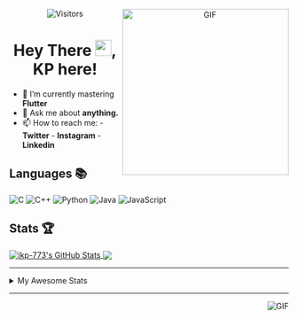 <div align="center">
<img align="right" alt="GIF" height="300px" src="https://blog.insaid.co/wp-content/uploads/2020/01/Coding.gif"/>
       
![Visitors](https://visitor-badge.glitch.me/badge?page_id=ikp-773)

# Hey There <img src="https://media.tenor.com/images/822fb670841c6f6582fefbb82e338a50/tenor.gif" width="29px">, KP here!
</div>

- 🌱 I’m currently mastering **Flutter**
- 💬 Ask me about **anything.**
- 📫 How to reach me:
       - **Twitter** 
       - **Instagram**
       - **Linkedin**
         
## Languages 📚 

![C](https://img.shields.io/badge/-C-000?style=flat&logo=C)
![C++](https://img.shields.io/badge/-C++-000?style=flat&logo=C%2B%2B&logoColor=00599C)
![Python](https://img.shields.io/badge/-Python-000?style=flat&logo=python)
![Java](https://img.shields.io/badge/-Java-000?style=flat&logo=Java&logoColor=007396)
![JavaScript](https://img.shields.io/badge/-JavaScript-000?style=flat&logo=javascript)

##  Stats 🏆

<a href="https://github.com/ikp-773">
<img align="center" src="https://github-readme-stats.vercel.app/api?username=ikp-773&show_icons=true&theme=tokyonight&icon_color=6392DF&hide=prs" alt="ikp-773's GitHub Stats" />
</a> 
<a href="https://github.com/ikp-773">
<img align="center" src="https://github-readme-stats.vercel.app/api/top-langs/?username=ikp-773&layout=compact&show_icons=true&theme=tokyonight&icon_color=6392DF&hide=prs" />
</a>

---

<details>
       <summary>My Awesome Stats</summary>
       
<!--START_SECTION:waka-->
![Profile Views](http://img.shields.io/badge/Profile%20Views-3-blue)

![Lines of code](https://img.shields.io/badge/From%20Hello%20World%20I%27ve%20Written-611241%20lines%20of%20code-blue)

**🐱 My Github Data** 

> 🏆 2,369 Contributions in the Year 2020
 > 
> 📦 155.2 kB Used in Github's Storage 
 > 
> 💼 Opted to Hire
 > 
> 📜 26 Public Repositories
 > 
> 🔑 11 Private Repositories 

**I'm a Night 🦉** 

```text
🌞 Morning    68 commits     █░░░░░░░░░░░░░░░░░░░░░░░░   5.68% 
🌆 Daytime    235 commits    █████░░░░░░░░░░░░░░░░░░░░   19.62% 
🌃 Evening    496 commits    ██████████░░░░░░░░░░░░░░░   41.4% 
🌙 Night      399 commits    ████████░░░░░░░░░░░░░░░░░   33.31%

```
📅 **I'm Most Productive on Sunday** 

```text
Monday       169 commits    ███░░░░░░░░░░░░░░░░░░░░░░   14.11% 
Tuesday      75 commits     █░░░░░░░░░░░░░░░░░░░░░░░░   6.26% 
Wednesday    179 commits    ███░░░░░░░░░░░░░░░░░░░░░░   14.94% 
Thursday     164 commits    ███░░░░░░░░░░░░░░░░░░░░░░   13.69% 
Friday       152 commits    ███░░░░░░░░░░░░░░░░░░░░░░   12.69% 
Saturday     214 commits    ████░░░░░░░░░░░░░░░░░░░░░   17.86% 
Sunday       245 commits    █████░░░░░░░░░░░░░░░░░░░░   20.45%

```


📊 **This Week I Spent My Time On** 

```text
💬 Programming Languages: 
Dart                     18 hrs 46 mins      █████████████████░░░░░░░░   71.03% 
Java                     2 hrs 42 mins       ██░░░░░░░░░░░░░░░░░░░░░░░   10.26% 
YAML                     1 hr 32 mins        █░░░░░░░░░░░░░░░░░░░░░░░░   5.83% 
HTML                     1 hr 15 mins        █░░░░░░░░░░░░░░░░░░░░░░░░   4.79% 
Markdown                 39 mins             ░░░░░░░░░░░░░░░░░░░░░░░░░   2.47%

💻 Operating System: 
Mac                      26 hrs 25 mins      █████████████████████████   100.0%

```

**I Mostly Code in Dart** 

```text
Dart                     12 repos            █████████░░░░░░░░░░░░░░░░   37.5% 
Python                   6 repos             ████░░░░░░░░░░░░░░░░░░░░░   18.75% 
HTML                     6 repos             ████░░░░░░░░░░░░░░░░░░░░░   18.75% 
JavaScript               3 repos             ██░░░░░░░░░░░░░░░░░░░░░░░   9.38% 
Java                     2 repos             █░░░░░░░░░░░░░░░░░░░░░░░░   6.25%

```


**Timeline**

![Chart not found](https://github.com/ikp-773/ikp-773/blob/master/charts/bar_graph.png) 


<!--END_SECTION:waka-->
</details>

 ---
 
<img align="right" alt="GIF" src="https://github4life.herokuapp.com/ikp-773.gif" />


